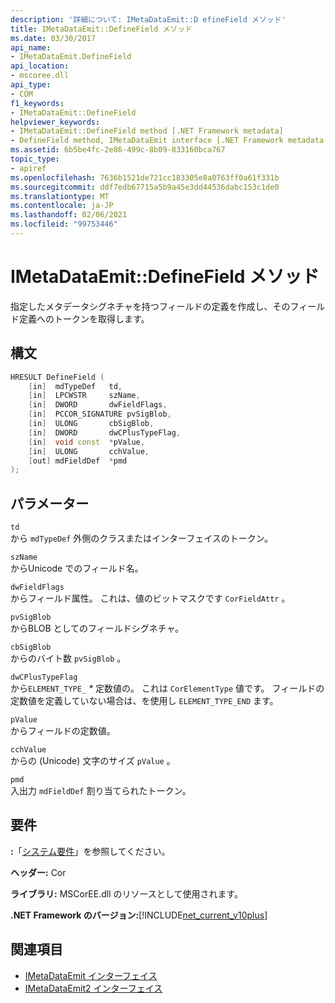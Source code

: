 ```yaml
---
description: '詳細について: IMetaDataEmit::D efineField メソッド'
title: IMetaDataEmit::DefineField メソッド
ms.date: 03/30/2017
api_name:
- IMetaDataEmit.DefineField
api_location:
- mscoree.dll
api_type:
- COM
f1_keywords:
- IMetaDataEmit::DefineField
helpviewer_keywords:
- IMetaDataEmit::DefineField method [.NET Framework metadata]
- DefineField method, IMetaDataEmit interface [.NET Framework metadata
ms.assetid: 6b5be4fc-2e86-499c-8b09-833160bca767
topic_type:
- apiref
ms.openlocfilehash: 7636b1521de721cc183305e8a0763ff0a61f331b
ms.sourcegitcommit: ddf7edb67715a5b9a45e3dd44536dabc153c1de0
ms.translationtype: MT
ms.contentlocale: ja-JP
ms.lasthandoff: 02/06/2021
ms.locfileid: "99753446"
---
```

# <a name="imetadataemitdefinefield-method"></a>IMetaDataEmit::DefineField メソッド

指定したメタデータシグネチャを持つフィールドの定義を作成し、そのフィールド定義へのトークンを取得します。  
  
## <a name="syntax"></a>構文  
  
```cpp  
HRESULT DefineField (
    [in]  mdTypeDef   td,
    [in]  LPCWSTR     szName,
    [in]  DWORD       dwFieldFlags,
    [in]  PCCOR_SIGNATURE pvSigBlob,
    [in]  ULONG       cbSigBlob,
    [in]  DWORD       dwCPlusTypeFlag,
    [in]  void const  *pValue,
    [in]  ULONG       cchValue,
    [out] mdFieldDef  *pmd
);  
```  
  
## <a name="parameters"></a>パラメーター  

 `td`  
 から `mdTypeDef` 外側のクラスまたはインターフェイスのトークン。  
  
 `szName`  
 からUnicode でのフィールド名。  
  
 `dwFieldFlags`  
 からフィールド属性。 これは、値のビットマスクです `CorFieldAttr` 。  
  
 `pvSigBlob`  
 からBLOB としてのフィールドシグネチャ。  
  
 `cbSigBlob`  
 からのバイト数 `pvSigBlob` 。  
  
 `dwCPlusTypeFlag`  
 から`ELEMENT_TYPE_` *\** 定数値の。 これは `CorElementType` 値です。 フィールドの定数値を定義していない場合は、を使用し `ELEMENT_TYPE_END` ます。  
  
 `pValue`  
 からフィールドの定数値。  
  
 `cchValue`  
 からの (Unicode) 文字のサイズ `pValue` 。  
  
 `pmd`  
 入出力 `mdFieldDef` 割り当てられたトークン。  
  
## <a name="requirements"></a>要件  

 **:**「[システム要件](../../get-started/system-requirements.md)」を参照してください。  
  
 **ヘッダー:** Cor  
  
 **ライブラリ:** MSCorEE.dll のリソースとして使用されます。  
  
 **.NET Framework のバージョン:**[!INCLUDE[net_current_v10plus](../../../../includes/net-current-v10plus-md.md)]  
  
## <a name="see-also"></a>関連項目

- [IMetaDataEmit インターフェイス](imetadataemit-interface.md)
- [IMetaDataEmit2 インターフェイス](imetadataemit2-interface.md)

